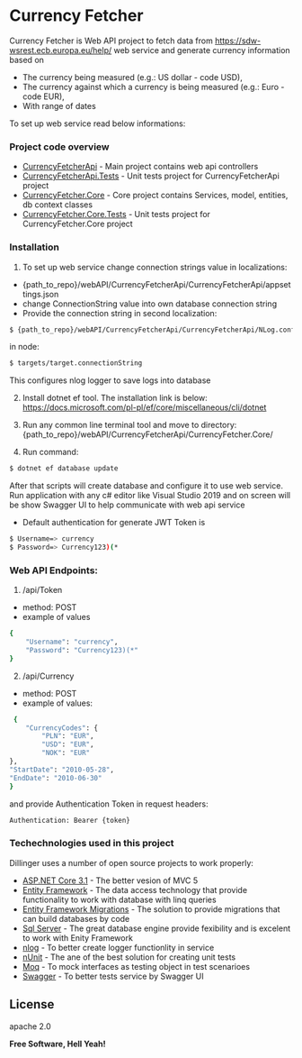 # Currency Fetcher

Currency Fetcher is Web API project to fetch data from https://sdw-wsrest.ecb.europa.eu/help/ web service and generate currency information based on 

  - The currency being measured (e.g.: US dollar - code USD),
  - The currency against which a currency is being measured (e.g.: Euro - code EUR),
  - With range of dates

To set up web service read below informations:

### Project code overview

* [CurrencyFetcherApi] - Main project contains web api controllers
* [CurrencyFetcherApi.Tests] - Unit tests project for CurrencyFetcherApi project
* [CurrencyFetcher.Core] - Core project contains Services, model, entities, db context classes
* [CurrencyFetcher.Core.Tests] - Unit tests project for CurrencyFetcher.Core project

### Installation

1. To set up web service change connection strings value in localizations:
- {path_to_repo}/webAPI/CurrencyFetcherApi/CurrencyFetcherApi/appsettings.json
- change ConnectionString value into own database connection string
- Provide the connection string in second localization:
```sh
$ {path_to_repo}/webAPI/CurrencyFetcherApi/CurrencyFetcherApi/NLog.config
``` 
in node:
```sh
$ targets/target.connectionString
```

This configures nlog logger to save logs into database

2. Install dotnet ef tool. The installation link is below:
https://docs.microsoft.com/pl-pl/ef/core/miscellaneous/cli/dotnet

3. Run any common line terminal tool and move to directory:
{path_to_repo}/webAPI/CurrencyFetcherApi/CurrencyFetcher.Core/

4. Run command:
```sh
$ dotnet ef database update
```

After that scripts will create database and configure it to use web service.
Run application with any c# editor like Visual Studio 2019 and on screen will be show
Swagger UI to help communicate with web api service


- Default authentication for generate JWT Token is
```sh
$ Username=> currency
$ Password=> Currency123)(*
```

### Web API Endpoints:

1. /api/Token
- method: POST
- example of values
```sh
{
	"Username": "currency",
	"Password": "Currency123)(*"
}
```

2. /api/Currency 
- method: POST
- example of values:
```sh
 {
 	"CurrencyCodes": {
 		"PLN": "EUR",
 		"USD": "EUR",
		"NOK": "EUR"
},
"StartDate": "2010-05-28",
"EndDate": "2010-06-30"
}
```
and provide Authentication Token in request headers:
``` sh
Authentication: Bearer {token}
```

### Techechnologies used in this project

Dillinger uses a number of open source projects to work properly:

* [ASP.NET Core 3.1] - The better vesion of MVC 5
* [Entity Framework] - The data access technology that provide functionality
to work with database with linq queries
* [Entity Framework Migrations] - The solution to provide migrations that can build databases by code
* [Sql Server] - The great database engine provide fexibility and is excelent to work with Enity Framework
* [nlog] - To better create logger functionlity in service
* [nUnit] - The ane of the best solution for creating unit tests
* [Moq] - To mock interfaces as testing object in test scenarioes
* [Swagger] - To better tests service by Swagger UI

License
----
apache 2.0

**Free Software, Hell Yeah!**

[//]: # (These are reference links used in the body of this note and get stripped out when the markdown processor does its job. There is no need to format nicely because it shouldn't be seen. Thanks SO - http://stackoverflow.com/questions/4823468/store-comments-in-markdown-syntax)


   [ASP.NET Core 3.1]: <https://dotnet.microsoft.com/download/dotnet-core/3.1>
   [Entity Framework]: <https://docs.microsoft.com/pl-pl/ef/core/>
   [Entity Framework Migrations]: <https://docs.microsoft.com/en-gb/ef/core/managing-schemas/migrations/?tabs=dotnet-core-cli>
   [Sql Server]: <https://www.microsoft.com/en-gb/sql-server/sql-server-downloads>
   [nlog]: <https://github.com/NLog>
   [nUnit]: <https://nunit.org/>
   [Moq]: <https://www.nuget.org/packages/moq/>
   [Swagger]: <https://swagger.io/>
   [CurrencyFetcherApi]: <https://github.com/kmaraszkiewicz86/currency_fetcher/tree/master/webAPI/CurrencyFetcherApi/CurrencyFetcherApi>
   [CurrencyFetcherApi.Tests]: <https://github.com/kmaraszkiewicz86/currency_fetcher/tree/master/webAPI/CurrencyFetcherApi/Tests/CurrencyFetcherApi.Tests>
   [CurrencyFetcher.Core]: <https://github.com/kmaraszkiewicz86/currency_fetcher/tree/master/webAPI/CurrencyFetcherApi/CurrencyFetcher.Core>
   [CurrencyFetcher.Core.Tests]: <https://github.com/kmaraszkiewicz86/currency_fetcher/tree/master/webAPI/CurrencyFetcherApi/Tests/CurrencyFetcher.Core.Tests>
